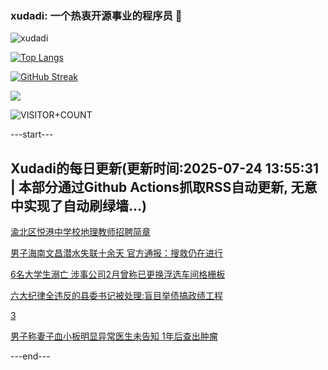 ### xudadi: 一个热衷开源事业的程序员 👋

![xudadi](https://github-readme-stats-git-masterorgs-github-readme-stats-team.vercel.app/api?username=xudadi)

[![Top Langs](https://github-readme-stats.vercel.app/api/top-langs/?username=xudadi)](https://github.com/anuraghazra/github-readme-stats)

[![GitHub Streak](https://streak-stats.demolab.com?user=xudadi&locale=zh_Hans)](https://git.io/streak-stats)

![](https://raw.githubusercontent.com/xudadi/xudadi/main/assets/github-contribution-grid-snake.svg)

![VISITOR+COUNT](https://komarev.com/ghpvc/?username=xudadi&label=VISITOR+COUNT)


---start---

## Xudadi的每日更新(更新时间:2025-07-24 13:55:31 | 本部分通过Github Actions抓取RSS自动更新, 无意中实现了自动刷绿墙...)

[渝北区悦港中学校地理教师招聘简章](https://www.gongkaoleida.com/article/2528035)

[男子海南文昌潜水失联十余天 官方通报：搜救仍在进行](https://m.163.com/news/article/K57HMFQU0534A4SC.html)

[6名大学生溺亡 涉事公司2月曾称已更换浮选车间格栅板](https://m.163.com/news/article/K57GO5B30512B07B.html)

[六大纪律全违反的县委书记被处理:盲目举债搞政绩工程](https://m.163.com/news/article/K564Q4U80530JPVV.html)

[3](https://m.163.com/touch/news/sub/domestic)

[男子称妻子血小板明显异常医生未告知 1年后查出肿瘤](https://m.163.com/news/article/K568AE9U051492T3.html)

---end---
